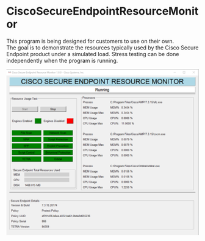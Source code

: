 # CiscoSecureEndpointResourceMonitor

This program is being designed for customers to use on their own.  
The goal is to demonstrate the resources typically used by the Cisco Secure Endpoint product under a simulated load.
Stress testing can be done independently when the program is running.  

![image](images/resource_monitor.png)

